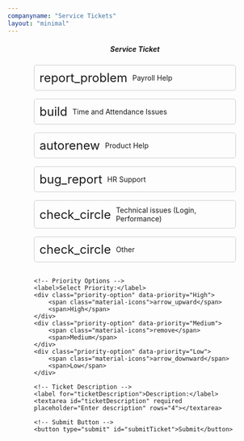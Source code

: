 ```yaml
---
companyname: "Service Tickets"
layout: "minimal"
---
```


<style>
#ticketForm {
    display: flex;
    flex-direction: column;
    gap: 1rem;
    max-width: 400px;
    margin: auto;
}

.ticket-option, .priority-option {
    display: flex;
    align-items: center;
    padding: 10px;
    border: 1px solid #ccc;
    border-radius: 5px;
    cursor: pointer;
    transition: background-color 0.3s ease;
}

.ticket-option:hover, .priority-option:hover {
    background-color: #f0f0f0;
}

.ticket-option span.material-icons, .priority-option span.material-icons {
    font-size: 24px;
    margin-right: 10px;
}

.ticket-option.selected, .priority-option.selected {
    background-color: #d1e7ff;
    border-color: #007bff;
}
</style>

<center><h5>Service Ticket</h5></center>

<!-- Link to Google Fonts for Material Icons -->
<link href="https://fonts.googleapis.com/icon?family=Material+Icons" rel="stylesheet">

<div id="ticketForm">
    <!-- Ticket Type Options -->
    <div class="ticket-option" data-value="Incident">
        <span class="material-icons">report_problem</span>
        <span>Payroll Help</span>
    </div>
    <div class="ticket-option" data-value="Service Request">
        <span class="material-icons">build</span>
        <span>Time and Attendance Issues</span>
    </div>
    <div class="ticket-option" data-value="Change Request">
        <span class="material-icons">autorenew</span>
        <span>Product Help</span>
    </div>
    <div class="ticket-option" data-value="Problem">
        <span class="material-icons">bug_report</span>
        <span>HR Support</span>
    </div>
    <div class="ticket-option" data-value="Task">
        <span class="material-icons">check_circle</span>
        <span>Technical issues (Login, Performance)</span>
    </div>
    <div class="ticket-option" data-value="Other">
        <span class="material-icons">check_circle</span>
        <span>Other</span>
    </div>

    <!-- Priority Options -->
    <label>Select Priority:</label>
    <div class="priority-option" data-priority="High">
        <span class="material-icons">arrow_upward</span>
        <span>High</span>
    </div>
    <div class="priority-option" data-priority="Medium">
        <span class="material-icons">remove</span>
        <span>Medium</span>
    </div>
    <div class="priority-option" data-priority="Low">
        <span class="material-icons">arrow_downward</span>
        <span>Low</span>
    </div>

    <!-- Ticket Description -->
    <label for="ticketDescription">Description:</label>
    <textarea id="ticketDescription" required placeholder="Enter description" rows="4"></textarea>

    <!-- Submit Button -->
    <button type="submit" id="submitTicket">Submit</button>
</div>

<input type="hidden" id="ticketType" value="">
<input type="hidden" id="ticketPriority" value="">

<!-- Your Updated JavaScript Should Go Here -->
<script>
// Handle Ticket Type Selection
document.querySelectorAll('.ticket-option').forEach(option => {
    option.addEventListener('click', function() {
        document.querySelectorAll('.ticket-option').forEach(opt => opt.classList.remove('selected'));
        this.classList.add('selected');
        document.getElementById('ticketType').value = this.getAttribute('data-value');
    });
});

// Handle Priority Selection
document.querySelectorAll('.priority-option').forEach(option => {
    option.addEventListener('click', function() {
        document.querySelectorAll('.priority-option').forEach(opt => opt.classList.remove('selected'));
        this.classList.add('selected');
        document.getElementById('ticketPriority').value = this.getAttribute('data-priority');
    });
});

// Handle Form Submission
document.getElementById('submitTicket').addEventListener('click', function(event) {
    event.preventDefault();

    function readCookie(name) {
        const nameEQ = name + "=";
        const ca = document.cookie.split(';');
        for(let i=0; i < ca.length; i++) {
            let c = ca[i];
            while (c.charAt(0) == ' ') c = c.substring(1,c.length);
            if (c.indexOf(nameEQ) == 0) return c.substring(nameEQ.length,c.length);
        }
        return null;
    }

    const userCookie = readCookie('user')

    // Capture form values
    const userEmail = readCookie('user') ? JSON.parse(readCookie('user'))?.email || "User has no email" : "User has no email";
    const summary = `${document.getElementById('ticketType').value} - ${userEmail}`;
    const serviceName = document.getElementById('ticketType').value;
    const userName = readCookie('user') ? JSON.parse(readCookie('user'))?.name || "Anonymous" : "Anonymous";
    const ticketPriority = document.getElementById('ticketPriority').value;
    const issueDescription = document.getElementById('ticketDescription').value;

    // Check if all fields are filled
    if (summary && ticketPriority && issueDescription) {
        // Create the data object to send
        const data = {
            summary,
            serviceName,
            userName,
            userEmail,
            issueDescription,
            priority: ticketPriority
        };

        // Submit the form data to the backend
        fetch('https://api.milesahead.team/api/jira/issue', {
            method: 'POST',
            headers: {
                'Content-Type': 'application/json'
            },
            body: JSON.stringify(data)
        })
        .then(response => {
            if (!response.ok) {
                throw new Error('Network response was not ok');
            }
            return response.json();
        })
        .then(data => {
            alert('Ticket submitted successfully!');
            // Optionally reset the form
            document.getElementById('ticketForm').reset();
        })
        .catch(error => {
            console.error('There was a problem with the fetch operation:', error);
            alert('There was an error submitting the ticket. Please try again.');
        });
    } else {
        alert('Please select a ticket type, priority, and enter a description.');
    }
});
</script>

